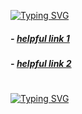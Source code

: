 [![Typing SVG](https://readme-typing-svg.demolab.com?font=Fira+Code&duration=2000&pause=100&color=03F710&random=false&width=435&lines=Welcome+to+my+Github;If+you+have+an+issue+with+one;+of+the+repos+here+then+;click+the+link+below)](https://git.io/typing-svg)
##### - [helpful link 1](https://duckduckgo.com "super helpful link")
##### - [helpful link 2](https://google.com "another super helpful link")
#
[![Typing SVG](https://readme-typing-svg.demolab.com?font=Fira+Code&pause=1000&color=03F710&random=false&width=435&lines=Discord+%3A++d.o_o.b)](https://git.io/typing-svg)
